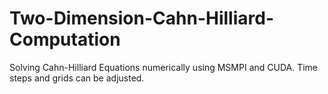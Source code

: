 # Two-Dimension-Cahn-Hilliard-Computation
Solving Cahn-Hilliard Equations numerically using MSMPI and CUDA.
Time steps and grids can be adjusted.